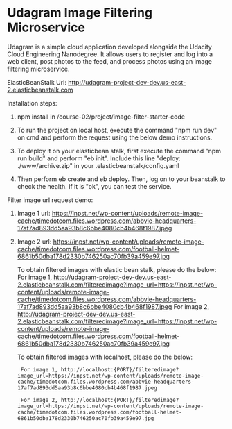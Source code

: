 # Udagram Image Filtering Microservice

Udagram is a simple cloud application developed alongside the Udacity Cloud Engineering Nanodegree. It allows users to register and log into a web client, post photos to the feed, and process photos using an image filtering microservice.



ElasticBeanStalk Url: http://udagram-project-dev-dev.us-east-2.elasticbeanstalk.com


Installation steps:

1. npm install in /course-02/project/image-filter-starter-code

2. To run the project on local host, execute the command "npm run dev" on cmd and perform the request using the below demo instructions.

3. To deploy it on your elasticbean stalk, first execute the command "npm run build" and perform "eb init". Include this line "deploy: ./www/archive.zip" in your .elasticbeanstalk/config.yaml

4. Then perform eb create and eb deploy. Then, log on to your beanstalk to check the health. If it is "ok", you can test the service.







Filter image url request demo:

1. Image 1 url: https://inpst.net/wp-content/uploads/remote-image-cache/timedotcom.files.wordpress.com/abbvie-headquarters-17af7ad893dd5aa93b8c6bbe4080cb4b468f1987.jpeg

2. Image 2 url: https://inpst.net/wp-content/uploads/remote-image-cache/timedotcom.files.wordpress.com/football-helmet-6861b50dba178d2330b746250ac70fb39a459e97.jpg


	To obtain filtered images with elastic bean stalk, please do the below:
		For image 1, http://udagram-project-dev-dev.us-east-2.elasticbeanstalk.com/filteredimage?image_url=https://inpst.net/wp-content/uploads/remote-image-cache/timedotcom.files.wordpress.com/abbvie-headquarters-17af7ad893dd5aa93b8c6bbe4080cb4b468f1987.jpeg
		For image 2, http://udagram-project-dev-dev.us-east-2.elasticbeanstalk.com/filteredimage?image_url=https://inpst.net/wp-content/uploads/remote-image-cache/timedotcom.files.wordpress.com/football-helmet-6861b50dba178d2330b746250ac70fb39a459e97.jpg
    
	To obtain filtered images with localhost, please do the below:
		
		For image 1, http://localhost:{PORT}/filteredimage?image_url=https://inpst.net/wp-content/uploads/remote-image-cache/timedotcom.files.wordpress.com/abbvie-headquarters-17af7ad893dd5aa93b8c6bbe4080cb4b468f1987.jpeg
		
		For image 2, http://localhost:{PORT}/filteredimage?image_url=https://inpst.net/wp-content/uploads/remote-image-cache/timedotcom.files.wordpress.com/football-helmet-6861b50dba178d2330b746250ac70fb39a459e97.jpg
		
		
